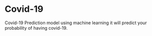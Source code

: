 # Covid-19
Covid-19 Prediction model using machine learning it will predict your probability of having covid-19.
